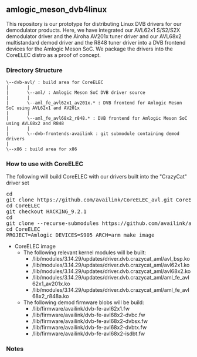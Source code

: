 ## amlogic_meson_dvb4linux
This repository is our prototype for distributing Linux DVB drivers for our demodulator products.  Here, we have integrated our AVL62x1 S/S2/S2X demodulator driver and the Airoha AV201x tuner driver and our AVL68x2 multistandard demod driver and the R848 tuner driver into a DVB frontend devices for the Amlogic Meson SoC.  We package the drivers into the CoreELEC distro as a proof of concept.

### Directory Structure
```
\--dvb-avl/ : build area for CoreELEC
|       |
|       \--aml/ : Amlogic Meson SoC DVB driver source
|       |
|       \--aml_fe_avl62x1_av201x.* : DVB frontend for Amlogic Meson SoC using AVL62x1 and AV201x
|       |
|       \--aml_fe_avl68x2_r848.* : DVB frontend for Amlogic Meson SoC using AVL68x2 and R848
|       |
|       \--dvb-frontends-availink : git submodule containing demod drivers
|
\--x86 : build area for x86
```

### How to use with CoreELEC
The following will build CoreELEC with our drivers built into the "CrazyCat" driver set
<pre>
cd
git clone https://github.com/availink/CoreELEC_avl.git CoreELEC
cd CoreELEC
git checkout HACKING_9.2.1
cd
git clone --recurse-submodules https://github.com/availink/amlogic_meson_dvb4linux.git
cd CoreELEC
PROJECT=Amlogic DEVICES=S905 ARCH=arm make image
</pre>
* CoreELEC image
  * The following relevant kernel modules will be built:
    * /lib/modules/3.14.29/updates/driver.dvb.crazycat_aml/avl_bsp.ko
    * /lib/modules/3.14.29/updates/driver.dvb.crazycat_aml/avl62x1.ko
    * /lib/modules/3.14.29/updates/driver.dvb.crazycat_aml/avl68x2.ko
    * /lib/modules/3.14.29/updates/driver.dvb.crazycat_aml/aml_fe_avl62x1_av201x.ko
    * /lib/modules/3.14.29/updates/driver.dvb.crazycat_aml/aml_fe_avl68x2_r848a.ko
  * The following demod firmware blobs will be build:
    * /lib/firmware/availink/dvb-fe-avl62x1.fw
    * /lib/firmware/availink/dvb-fe-avl68x2-dvbc.fw
    * /lib/firmware/availink/dvb-fe-avl68x2-dvbsx.fw
    * /lib/firmware/availink/dvb-fe-avl68x2-dvbtx.fw
    * /lib/firmware/availink/dvb-fe-avl68x2-isdbt.fw
### Notes

